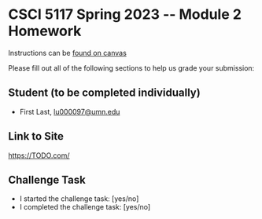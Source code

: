 # CSCI 5117 Spring 2023 -- Module 2 Homework


Instructions can be [found on canvas](https://canvas.umn.edu/courses/355584/pages/homework-2)

Please fill out all of the following sections to help us grade your submission:

## Student (to be completed individually)

* First Last, lu000097@umn.edu

## Link to Site

<https://TODO.com/>

## Challenge Task

* I started the challenge task: [yes/no]
* I completed the challenge task: [yes/no]

